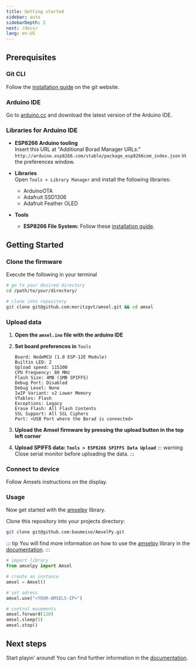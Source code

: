 ```yaml
---
title: Getting started
sidebar: auto
sidebarDepth: 2
next: /docs/
lang: en-US
---
```


## Prerequisites

### Git CLI
Follow the [installation guide](https://git-scm.com/book/en/v2/Getting-Started-Installing-Git) on the git website.

### Arduino IDE
Go to [arduino.cc](https://www.arduino.cc/en/Main/Software) and download the latest version of the Arduino IDE.

### Libraries for Arduino IDE
- **ESP8266 Arduino tooling** <br>
  Insert this URL at "Additional Borad Manager URLs:" ```http://arduino.esp8266.com/stable/package_esp8266com_index.json``` in the preferences window.

- **Libraries** <br>
  Open `Tools > Library Manager` and install the following libraries:
  - ArduinoOTA
  - Adafruit SSD1306
  - Adafruit Feather OLED

- **Tools** <br>
  - **ESP8266 File System:** Follow these [installation guide](https://github.com/esp8266/arduino-esp8266fs-plugin).

## Getting Started

### Clone the firmware

Execute the following in your terminal
``` sh
# go to your desired directory
cd /path/to/your/directory/

# clone into repository
git clone git@github.com:moritzgvt/amsel.git && cd amsel
```

### Upload data

1. **Open the `amsel.ino` file with the arduino IDE**

1. **Set board preferences in** `Tools`
   ```
   Board: NodeMCU (1.0 ESP-12E Module)
   Builtin LED: 2
   Upload speed: 115200
   CPU Frequency: 80 MHz
   Flash Size: 4MB (1MB SPIFFS)
   Debug Port: Disabled
   Debug Level: None
   IwIP Variant: v2 Lower Memory
   VTables: Flash
   Exceptions: Legacy
   Erase Flash: All Flash Contents
   SSL Support: All SSL Ciphers
   Port: <USB Port where the Borad is connected>
   ```

1. **Upload the Amsel firmware by pressing the upload button in the top left corner**

1. **Upload SPIFFS data: `Tools > ESP8266 SPIFFS Data Upload`**
   ::: warning
    Close serial monitor before uploading the data.
   :::

### Connect to device

Follow Amsels instructions on the display.

### Usage

Now get started with the [amselpy](https://github.com/baumeise/amselpy) library. <br>

Clone this repository into your projects directory:
```sh
git clone git@github.com:baumeise/AmselPy.git
```

::: tip
You will find more information on how to use the [amselpy](https://github.com/baumeise/amselpy) library in the [documentation](/docs/).
:::


``` python
# import library
from amselpy import Amsel

# create an instance
amsel = Amsel()

# set adress
amsel.use("<YOUR-AMSELS-IP>")

# control movements
amsel.forward(120)
amsel.sleep(5)
amsel.stop()
```

## Next steps

Start playin' around! You can find further information in the [documentation](/docs/).